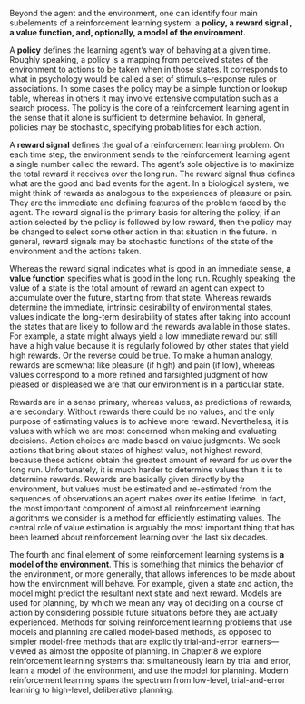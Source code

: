 Beyond the agent and the environment, one can identify four main subelements of a
reinforcement learning system: a **policy, a reward signal , a value function, and, optionally,
a model of the environment.**

A **policy** defines the learning agent’s way of behaving at a given time. Roughly speaking,
a policy is a mapping from perceived states of the environment to actions to be taken
when in those states. It corresponds to what in psychology would be called a set of
stimulus–response rules or associations. In some cases the policy may be a simple function
or lookup table, whereas in others it may involve extensive computation such as a search
process. The policy is the core of a reinforcement learning agent in the sense that it alone
is sufficient to determine behavior. In general, policies may be stochastic, specifying
probabilities for each action.

A **reward signal** defines the goal of a reinforcement learning problem. On each time
step, the environment sends to the reinforcement learning agent a single number called
the reward. The agent’s sole objective is to maximize the total reward it receives over
the long run. The reward signal thus defines what are the good and bad events for the
agent. In a biological system, we might think of rewards as analogous to the experiences
of pleasure or pain. They are the immediate and defining features of the problem faced
by the agent. The reward signal is the primary basis for altering the policy; if an action
selected by the policy is followed by low reward, then the policy may be changed to
select some other action in that situation in the future. In general, reward signals may
be stochastic functions of the state of the environment and the actions taken.

Whereas the reward signal indicates what is good in an immediate sense, **a value
function** specifies what is good in the long run. Roughly speaking, the value of a state is
the total amount of reward an agent can expect to accumulate over the future, starting
from that state. Whereas rewards determine the immediate, intrinsic desirability of
environmental states, values indicate the long-term desirability of states after taking into
account the states that are likely to follow and the rewards available in those states. For
example, a state might always yield a low immediate reward but still have a high value
because it is regularly followed by other states that yield high rewards. Or the reverse
could be true. To make a human analogy, rewards are somewhat like pleasure (if high)
and pain (if low), whereas values correspond to a more refined and farsighted judgment
of how pleased or displeased we are that our environment is in a particular state.


Rewards are in a sense primary, whereas values, as predictions of rewards, are secondary.
Without rewards there could be no values, and the only purpose of estimating values is to
achieve more reward. Nevertheless, it is values with which we are most concerned when
making and evaluating decisions. Action choices are made based on value judgments. We
seek actions that bring about states of highest value, not highest reward, because these
actions obtain the greatest amount of reward for us over the long run. Unfortunately, it
is much harder to determine values than it is to determine rewards. Rewards are basically
given directly by the environment, but values must be estimated and re-estimated from
the sequences of observations an agent makes over its entire lifetime. In fact, the most
important component of almost all reinforcement learning algorithms we consider is a method for efficiently estimating values. The central role of value estimation is arguably
the most important thing that has been learned about reinforcement learning over the
last six decades.


The fourth and final element of some reinforcement learning systems is **a model of
the environment**. This is something that mimics the behavior of the environment, or
more generally, that allows inferences to be made about how the environment will behave.
For example, given a state and action, the model might predict the resultant next state
and next reward. Models are used for planning, by which we mean any way of deciding
on a course of action by considering possible future situations before they are actually
experienced. Methods for solving reinforcement learning problems that use models and
planning are called model-based methods, as opposed to simpler model-free methods that
are explicitly trial-and-error learners—viewed as almost the opposite of planning. In
Chapter 8 we explore reinforcement learning systems that simultaneously learn by trial
and error, learn a model of the environment, and use the model for planning. Modern
reinforcement learning spans the spectrum from low-level, trial-and-error learning to
high-level, deliberative planning.






















